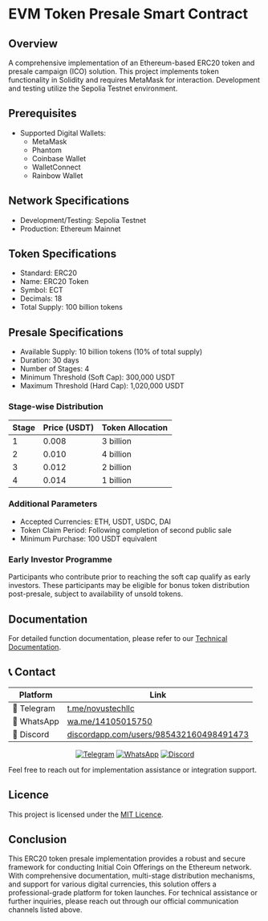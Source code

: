 # EVM Token Presale Smart Contract

## Overview
A comprehensive implementation of an Ethereum-based ERC20 token and presale campaign (ICO) solution.
This project implements token functionality in Solidity and requires MetaMask for interaction.
Development and testing utilize the Sepolia Testnet environment.

## Prerequisites
- Supported Digital Wallets:
  - MetaMask
  - Phantom
  - Coinbase Wallet
  - WalletConnect
  - Rainbow Wallet

## Network Specifications
- Development/Testing: Sepolia Testnet
- Production: Ethereum Mainnet

## Token Specifications
- Standard: ERC20
- Name: ERC20 Token
- Symbol: ECT
- Decimals: 18
- Total Supply: 100 billion tokens

## Presale Specifications
- Available Supply: 10 billion tokens (10% of total supply)
- Duration: 30 days
- Number of Stages: 4
- Minimum Threshold (Soft Cap): 300,000 USDT
- Maximum Threshold (Hard Cap): 1,020,000 USDT

### Stage-wise Distribution

| Stage | Price (USDT) | Token Allocation |
|-------|-------------|------------------|
| 1     | 0.008      | 3 billion        |
| 2     | 0.010      | 4 billion        |
| 3     | 0.012      | 2 billion        |
| 4     | 0.014      | 1 billion        |

### Additional Parameters
- Accepted Currencies: ETH, USDT, USDC, DAI
- Token Claim Period: Following completion of second public sale
- Minimum Purchase: 100 USDT equivalent

### Early Investor Programme
Participants who contribute prior to reaching the soft cap qualify as early investors. These participants may be eligible for bonus token distribution post-presale, subject to availability of unsold tokens.

## Documentation
For detailed function documentation, please refer to our [Technical Documentation](https://github.com/novustechllc/token-presale/blob/master/function_description.md).

## 📞 Contact

| Platform | Link |
|----------|------|
| 📱 Telegram | [t.me/novustechllc](https://t.me/novustechllc) |
| 📲 WhatsApp | [wa.me/14105015750](https://wa.me/14105015750) |
| 💬 Discord | [discordapp.com/users/985432160498491473](https://discordapp.com/users/985432160498491473)

<div align="center">
    <a href="https://t.me/novustechllc" target="_blank"><img alt="Telegram"
        src="https://img.shields.io/badge/Telegram-26A5E4?style=for-the-badge&logo=telegram&logoColor=white"/></a>
    <a href="https://wa.me/14105015750" target="_blank"><img alt="WhatsApp"
        src="https://img.shields.io/badge/WhatsApp-25D366?style=for-the-badge&logo=whatsapp&logoColor=white"/></a>
    <a href="https://discordapp.com/users/985432160498491473" target="_blank"><img alt="Discord"
        src="https://img.shields.io/badge/Discord-7289DA?style=for-the-badge&logo=discord&logoColor=white"/></a>
</div>

Feel free to reach out for implementation assistance or integration support.

## Licence
This project is licensed under the [MIT Licence](./LICENSE).

## Conclusion
This ERC20 token presale implementation provides a robust and secure framework for conducting Initial Coin Offerings on the Ethereum network. With comprehensive documentation, multi-stage distribution mechanisms, and support for various digital currencies, this solution offers a professional-grade platform for token launches. For technical assistance or further inquiries, please reach out through our official communication channels listed above.
